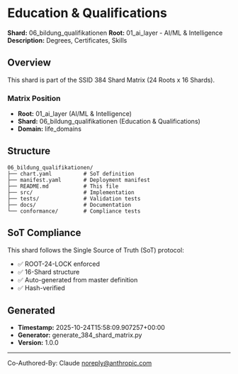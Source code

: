# Education & Qualifications

**Shard:** 06_bildung_qualifikationen
**Root:** 01_ai_layer - AI/ML & Intelligence
**Description:** Degrees, Certificates, Skills

## Overview

This shard is part of the SSID 384 Shard Matrix (24 Roots x 16 Shards).

### Matrix Position
- **Root:** 01_ai_layer (AI/ML & Intelligence)
- **Shard:** 06_bildung_qualifikationen (Education & Qualifications)
- **Domain:** life_domains

## Structure

```
06_bildung_qualifikationen/
├── chart.yaml          # SoT definition
├── manifest.yaml       # Deployment manifest
├── README.md           # This file
├── src/                # Implementation
├── tests/              # Validation tests
├── docs/               # Documentation
└── conformance/        # Compliance tests
```

## SoT Compliance

This shard follows the Single Source of Truth (SoT) protocol:
- ✅ ROOT-24-LOCK enforced
- ✅ 16-Shard structure
- ✅ Auto-generated from master definition
- ✅ Hash-verified

## Generated

- **Timestamp:** 2025-10-24T15:58:09.907257+00:00
- **Generator:** generate_384_shard_matrix.py
- **Version:** 1.0.0

---

Co-Authored-By: Claude <noreply@anthropic.com>
